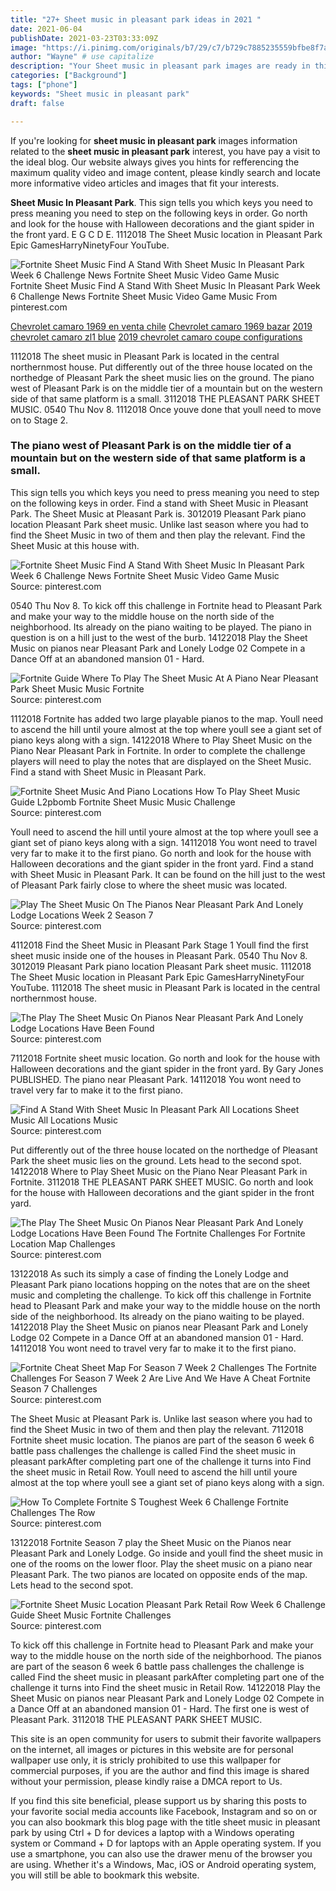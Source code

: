 ```yaml
---
title: "27+ Sheet music in pleasant park ideas in 2021 "
date: 2021-06-04
publishDate: 2021-03-23T03:33:09Z
image: "https://i.pinimg.com/originals/b7/29/c7/b729c7885235559bfbe8f7aceb366cb9.png"
author: "Wayne" # use capitalize
description: "Your Sheet music in pleasant park images are ready in this website. Sheet music in pleasant park are a topic that is being searched for and liked by netizens today. You can Find and Download the Sheet music in pleasant park files here. Find and Download all royalty-free vectors."
categories: ["Background"]
tags: ["phone"]
keywords: "Sheet music in pleasant park"
draft: false

---
```


If you're looking for **sheet music in pleasant park** images information related to the **sheet music in pleasant park** interest, you have pay a visit to the ideal  blog.  Our website always  gives you  hints  for refferencing  the maximum  quality video and image  content, please kindly search and locate more informative video articles and images  that fit your interests.

**Sheet Music In Pleasant Park**. This sign tells you which keys you need to press meaning you need to step on the following keys in order. Go north and look for the house with Halloween decorations and the giant spider in the front yard. E G C D E. 1112018 The Sheet Music location in Pleasant Park Epic GamesHarryNinetyFour YouTube.

![Fortnite Sheet Music Find A Stand With Sheet Music In Pleasant Park Week 6 Challenge News Fortnite Sheet Music Video Game Music](https://i.pinimg.com/474x/cc/bd/b1/ccbdb1b3db993f86001bc3cb8ba7dc81.jpg "Fortnite Sheet Music Find A Stand With Sheet Music In Pleasant Park Week 6 Challenge News Fortnite Sheet Music Video Game Music")
Fortnite Sheet Music Find A Stand With Sheet Music In Pleasant Park Week 6 Challenge News Fortnite Sheet Music Video Game Music From pinterest.com

[Chevrolet camaro 1969 en venta chile](/chevrolet-camaro-1969-en-venta-chile/)
[Chevrolet camaro 1969 bazar](/chevrolet-camaro-1969-bazar/)
[2019 chevrolet camaro zl1 blue](/2019-chevrolet-camaro-zl1-blue/)
[2019 chevrolet camaro coupe configurations](/2019-chevrolet-camaro-coupe-configurations/)

1112018 The sheet music in Pleasant Park is located in the central northernmost house. Put differently out of the three house located on the northedge of Pleasant Park the sheet music lies on the ground. The piano west of Pleasant Park is on the middle tier of a mountain but on the western side of that same platform is a small. 3112018 THE PLEASANT PARK SHEET MUSIC. 0540 Thu Nov 8. 1112018 Once youve done that youll need to move on to Stage 2.

### The piano west of Pleasant Park is on the middle tier of a mountain but on the western side of that same platform is a small.

This sign tells you which keys you need to press meaning you need to step on the following keys in order. Find a stand with Sheet Music in Pleasant Park. The Sheet Music at Pleasant Park is. 3012019 Pleasant Park piano location Pleasant Park sheet music. Unlike last season where you had to find the Sheet Music in two of them and then play the relevant. Find the Sheet Music at this house with.


![Fortnite Sheet Music Find A Stand With Sheet Music In Pleasant Park Week 6 Challenge News Fortnite Sheet Music Video Game Music](https://i.pinimg.com/474x/cc/bd/b1/ccbdb1b3db993f86001bc3cb8ba7dc81.jpg "Fortnite Sheet Music Find A Stand With Sheet Music In Pleasant Park Week 6 Challenge News Fortnite Sheet Music Video Game Music")
Source: pinterest.com

0540 Thu Nov 8. To kick off this challenge in Fortnite head to Pleasant Park and make your way to the middle house on the north side of the neighborhood. Its already on the piano waiting to be played. The piano in question is on a hill just to the west of the burb. 14122018 Play the Sheet Music on pianos near Pleasant Park and Lonely Lodge 02 Compete in a Dance Off at an abandoned mansion 01 - Hard.

![Fortnite Guide Where To Play The Sheet Music At A Piano Near Pleasant Park Sheet Music Music Fortnite](https://i.pinimg.com/736x/09/5e/14/095e14c54faa610ef6138adc348361e0.jpg "Fortnite Guide Where To Play The Sheet Music At A Piano Near Pleasant Park Sheet Music Music Fortnite")
Source: pinterest.com

1112018 Fortnite has added two large playable pianos to the map. Youll need to ascend the hill until youre almost at the top where youll see a giant set of piano keys along with a sign. 14122018 Where to Play Sheet Music on the Piano Near Pleasant Park in Fortnite. In order to complete the challenge players will need to play the notes that are displayed on the Sheet Music. Find a stand with Sheet Music in Pleasant Park.

![Fortnite Sheet Music And Piano Locations How To Play Sheet Music Guide L2pbomb Fortnite Sheet Music Music Challenge](https://i.pinimg.com/originals/e3/52/1c/e3521ccc453ecea21cc82571d8378da5.jpg "Fortnite Sheet Music And Piano Locations How To Play Sheet Music Guide L2pbomb Fortnite Sheet Music Music Challenge")
Source: pinterest.com

Youll need to ascend the hill until youre almost at the top where youll see a giant set of piano keys along with a sign. 14112018 You wont need to travel very far to make it to the first piano. Go north and look for the house with Halloween decorations and the giant spider in the front yard. Find a stand with Sheet Music in Pleasant Park. It can be found on the hill just to the west of Pleasant Park fairly close to where the sheet music was located.

![Play The Sheet Music On The Pianos Near Pleasant Park And Lonely Lodge Locations Week 2 Season 7](https://i.pinimg.com/600x315/d2/5d/30/d25d30bddb03850c7d69e65faa7db25d.jpg "Play The Sheet Music On The Pianos Near Pleasant Park And Lonely Lodge Locations Week 2 Season 7")
Source: pinterest.com

4112018 Find the Sheet Music in Pleasant Park Stage 1 Youll find the first sheet music inside one of the houses in Pleasant Park. 0540 Thu Nov 8. 3012019 Pleasant Park piano location Pleasant Park sheet music. 1112018 The Sheet Music location in Pleasant Park Epic GamesHarryNinetyFour YouTube. 1112018 The sheet music in Pleasant Park is located in the central northernmost house.

![The Play The Sheet Music On Pianos Near Pleasant Park And Lonely Lodge Locations Have Been Found](https://i.pinimg.com/originals/da/c0/c2/dac0c21827b4718515e4fb25a0d0a510.jpg "The Play The Sheet Music On Pianos Near Pleasant Park And Lonely Lodge Locations Have Been Found")
Source: pinterest.com

7112018 Fortnite sheet music location. Go north and look for the house with Halloween decorations and the giant spider in the front yard. By Gary Jones PUBLISHED. The piano near Pleasant Park. 14112018 You wont need to travel very far to make it to the first piano.

![Find A Stand With Sheet Music In Pleasant Park All Locations Sheet Music All Locations Music](https://i.ytimg.com/vi/tTRbBdmv1QA/maxresdefault.jpg "Find A Stand With Sheet Music In Pleasant Park All Locations Sheet Music All Locations Music")
Source: pinterest.com

Put differently out of the three house located on the northedge of Pleasant Park the sheet music lies on the ground. Lets head to the second spot. 14122018 Where to Play Sheet Music on the Piano Near Pleasant Park in Fortnite. 3112018 THE PLEASANT PARK SHEET MUSIC. Go north and look for the house with Halloween decorations and the giant spider in the front yard.

![The Play The Sheet Music On Pianos Near Pleasant Park And Lonely Lodge Locations Have Been Found The Fortnite Challenges For Fortnite Location Map Challenges](https://i.pinimg.com/originals/46/c2/58/46c258a1fdd6dc014537d285307479ca.jpg "The Play The Sheet Music On Pianos Near Pleasant Park And Lonely Lodge Locations Have Been Found The Fortnite Challenges For Fortnite Location Map Challenges")
Source: pinterest.com

13122018 As such its simply a case of finding the Lonely Lodge and Pleasant Park piano locations hopping on the notes that are on the sheet music and completing the challenge. To kick off this challenge in Fortnite head to Pleasant Park and make your way to the middle house on the north side of the neighborhood. Its already on the piano waiting to be played. 14122018 Play the Sheet Music on pianos near Pleasant Park and Lonely Lodge 02 Compete in a Dance Off at an abandoned mansion 01 - Hard. 14112018 You wont need to travel very far to make it to the first piano.

![Fortnite Cheat Sheet Map For Season 7 Week 2 Challenges The Fortnite Challenges For Season 7 Week 2 Are Live And We Have A Cheat Fortnite Season 7 Challenges](https://i.pinimg.com/originals/3f/64/c4/3f64c4f8b488de491bbffef7afbdb62e.jpg "Fortnite Cheat Sheet Map For Season 7 Week 2 Challenges The Fortnite Challenges For Season 7 Week 2 Are Live And We Have A Cheat Fortnite Season 7 Challenges")
Source: pinterest.com

The Sheet Music at Pleasant Park is. Unlike last season where you had to find the Sheet Music in two of them and then play the relevant. 7112018 Fortnite sheet music location. The pianos are part of the season 6 week 6 battle pass challenges the challenge is called Find the sheet music in pleasant parkAfter completing part one of the challenge it turns into Find the sheet music in Retail Row. Youll need to ascend the hill until youre almost at the top where youll see a giant set of piano keys along with a sign.

![How To Complete Fortnite S Toughest Week 6 Challenge Fortnite Challenges The Row](https://i.pinimg.com/originals/e1/28/cd/e128cdeff76faa4504c4d50222f482a4.png "How To Complete Fortnite S Toughest Week 6 Challenge Fortnite Challenges The Row")
Source: pinterest.com

13122018 Fortnite Season 7 play the Sheet Music on the Pianos near Pleasant Park and Lonely Lodge. Go inside and youll find the sheet music in one of the rooms on the lower floor. Play the sheet music on a piano near Pleasant Park. The two pianos are located on opposite ends of the map. Lets head to the second spot.

![Fortnite Sheet Music Location Pleasant Park Retail Row Week 6 Challenge Guide Sheet Music Fortnite Challenges](https://i.pinimg.com/originals/b7/29/c7/b729c7885235559bfbe8f7aceb366cb9.png "Fortnite Sheet Music Location Pleasant Park Retail Row Week 6 Challenge Guide Sheet Music Fortnite Challenges")
Source: pinterest.com

To kick off this challenge in Fortnite head to Pleasant Park and make your way to the middle house on the north side of the neighborhood. The pianos are part of the season 6 week 6 battle pass challenges the challenge is called Find the sheet music in pleasant parkAfter completing part one of the challenge it turns into Find the sheet music in Retail Row. 14122018 Play the Sheet Music on pianos near Pleasant Park and Lonely Lodge 02 Compete in a Dance Off at an abandoned mansion 01 - Hard. The first one is west of Pleasant Park. 3112018 THE PLEASANT PARK SHEET MUSIC.

This site is an open community for users to submit their favorite wallpapers on the internet, all images or pictures in this website are for personal wallpaper use only, it is stricly prohibited to use this wallpaper for commercial purposes, if you are the author and find this image is shared without your permission, please kindly raise a DMCA report to Us.

If you find this site beneficial, please support us by sharing this posts to your favorite social media accounts like Facebook, Instagram and so on or you can also bookmark this blog page with the title sheet music in pleasant park by using Ctrl + D for devices a laptop with a Windows operating system or Command + D for laptops with an Apple operating system. If you use a smartphone, you can also use the drawer menu of the browser you are using. Whether it's a Windows, Mac, iOS or Android operating system, you will still be able to bookmark this website.
